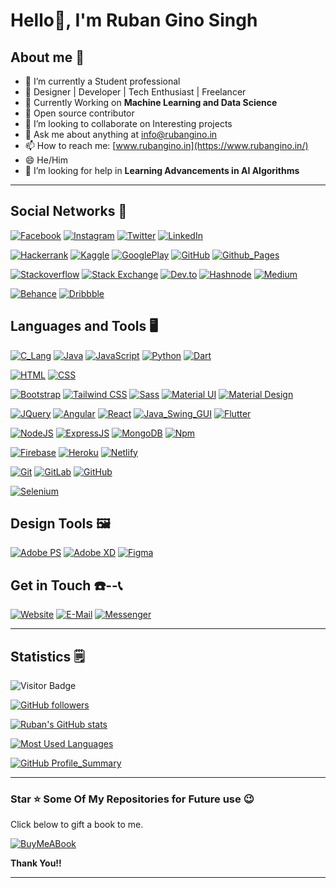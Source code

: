 <!--
**Ruban2205/Ruban2205** is a ✨ _special_ ✨ repository because its `README.md` (this file) appears on your GitHub profile.

Here are some ideas to get you started:
-->

<!-- # Hello <img src="https://media.giphy.com/media/hvRJCLFzcasrR4ia7z/giphy.gif" width="10px">, I'm Ruban Gino Singh -->

# Hello👋, I'm Ruban Gino Singh

## About me 👀

- 🔭 I’m currently a Student professional
- 🎯 Designer | Developer | Tech Enthusiast | Freelancer
- 🌱 Currently Working on **Machine Learning and Data Science**
- 💖 Open source contributor
- 👯 I’m looking to collaborate on Interesting projects
- 💬 Ask me about anything at [info@rubangino.in](https://mailto:info@rubangino.in/)
- 📫 How to reach me: [www.rubangino.in](https://www.rubangino.in/)
- 😄 He/Him
- 🤔 I’m looking for help in **Learning Advancements in AI Algorithms**
<!-- - ⚡ Fun fact: ... -->

<hr/>

## Social Networks 🤵

[![Facebook](https://img.shields.io/badge/Facebook-%231877F2.svg?style=for-the-badge&logo=Facebook&logoColor=white)](https://www.facebook.com/ruban.gino.22)
[![Instagram](https://img.shields.io/badge/Instagram-%23E4405F.svg?style=for-the-badge&logo=Instagram&logoColor=white)](https://www.instagram.com/ruban_gino_/)
[![Twitter](https://img.shields.io/badge/X.com%20(Twitter)%20-black.svg?style=for-the-badge&logo=X&colorB=555)](https://twitter.com/Rubangino)
[![LinkedIn](https://img.shields.io/badge/LinkedIn-0077B5?style=for-the-badge&logo=linkedin&logoColor=white)](https://www.linkedin.com/in/ruban-gino-singh/)

[![Hackerrank](https://img.shields.io/badge/-Hackerrank-2EC866?style=for-the-badge&logo=HackerRank&logoColor=white)](https://www.hackerrank.com/rubangino)
[![Kaggle](https://img.shields.io/badge/Kaggle-20BEFF?style=for-the-badge&logo=Kaggle&logoColor=white)](https://www.kaggle.com/rubanginosingh)
[![GooglePlay](https://img.shields.io/badge/Google_Play-414141?style=for-the-badge&logo=google-play&logoColor=white)](https://play.google.com/store/apps/dev?id=7866219812027306360)
[![GitHub](https://img.shields.io/badge/GitHub-100000?style=for-the-badge&logo=github&logoColor=white)](https://github.com/Ruban2205)
[![Github_Pages](https://img.shields.io/badge/GitHub%20Pages-222222?style=for-the-badge&logo=GitHub%20Pages&logoColor=white)](https://github.rubangino.in/)

[![Stackoverflow](https://img.shields.io/badge/Stack_Overflow-FE7A16?style=for-the-badge&logo=stack-overflow&logoColor=white)](https://stackoverflow.com/users/13977245/ruban-gino-singh)
[![Stack Exchange](https://img.shields.io/badge/StackExchange-1E5397?&style=for-the-badge&logo=StackExchange&logoColor=white)](https://stackexchange.com/users/19136337/ruban-gino-singh)
[![Dev.to](https://img.shields.io/badge/dev.to-0A0A0A?style=for-the-badge&logo=devdotto&logoColor=white)](https://dev.to/rubanginosingh)
[![Hashnode](https://img.shields.io/badge/Hashnode-2962FF?style=for-the-badge&logo=hashnode&logoColor=white)](https://rubangino.hashnode.dev/)
[![Medium](https://img.shields.io/badge/Medium-12100E?style=for-the-badge&logo=medium&logoColor=white)](https://rubanginosingh.medium.com/)

[![Behance](https://img.shields.io/badge/Behance-0054F7?style=for-the-badge&logo=behance&logoColor=white)](https://www.behance.net/rubangino)
[![Dribbble](https://img.shields.io/badge/Dribbble-EA4C89?style=for-the-badge&logo=dribbble&logoColor=white)](https://dribbble.com/rubangino)

## Languages and Tools 🖥️

<!-- Programming Languages -->
[![C_Lang](https://img.shields.io/badge/C-00599C?style=for-the-badge&logo=c&logoColor=white)](https://github.com/Ruban2205)
[![Java](https://img.shields.io/badge/Java-ED8B00?style=for-the-badge&logo=java&logoColor=white)](https://github.com/Ruban2205)
[![JavaScript](https://img.shields.io/badge/JavaScript-323330?style=for-the-badge&logo=javascript&logoColor=F7DF1E)](https://github.com/Ruban2205)
[![Python](https://img.shields.io/badge/Python-FFD43B?style=for-the-badge&logo=python&logoColor=blue)](https://github.com/Ruban2205)
[![Dart](https://img.shields.io/badge/Dart-0175C2?style=for-the-badge&logo=dart&logoColor=white)](https://github.com/Ruban2205)


<!-- Front End Development --> 
[![HTML](https://img.shields.io/badge/HTML-E34F26?style=for-the-badge&logo=html5&logoColor=white)](https://github.com/Ruban2205)
[![CSS](https://img.shields.io/badge/CSS-1572B6?style=for-the-badge&logo=css3&logoColor=white)](https://github.com/Ruban2205)

[![Bootstrap](https://img.shields.io/badge/Bootstrap-563D7C?style=for-the-badge&logo=bootstrap&logoColor=white)](https://github.com/Ruban2205)
[![Tailwind CSS](https://img.shields.io/badge/Tailwind_CSS-38B2AC?style=for-the-badge&logo=tailwind-css&logoColor=white)](https://github.com/Ruban2205)
[![Sass](https://img.shields.io/badge/Sass-CC6699?style=for-the-badge&logo=sass&logoColor=white)](https://github.com/Ruban2205)
[![Material UI](https://img.shields.io/badge/Material%20UI-007FFF?style=for-the-badge&logo=mui&logoColor=white)](https://github.com/Ruban2205)
[![Material Design](https://img.shields.io/badge/material%20design-757575?style=for-the-badge&logo=material%20design&logoColor=white)](https://github.com/Ruban2205)

[![JQuery](https://img.shields.io/badge/jQuery-0769AD?style=for-the-badge&logo=jquery&logoColor=white)](https://github.com/Ruban2205)
[![Angular](https://img.shields.io/badge/Angular-DD0031?style=for-the-badge&logo=angular&logoColor=white)](https://github.com/Ruban2205)
[![React](https://img.shields.io/badge/React-20232A?style=for-the-badge&logo=react&logoColor=61DAFB)](https://github.com/Ruban2205)
[![Java_Swing_GUI](https://img.shields.io/badge/Java-Swing%20GUI-ED8B00?style=for-the-badge&logo=java&logoColor=white)](https://github.com/Ruban2205)
[![Flutter](https://img.shields.io/badge/Flutter-02569B?style=for-the-badge&logo=flutter&logoColor=white)](https://github.com/Ruban2205)



<!-- Backend Development --> 
[![NodeJS](https://img.shields.io/badge/Node.js-339933?style=for-the-badge&logo=nodedotjs&logoColor=white)](https://github.com/Ruban2205)
[![ExpressJS](https://img.shields.io/badge/Express.js-000000?style=for-the-badge&logo=express&logoColor=white)](https://github.com/Ruban2205)
[![MongoDB](https://img.shields.io/badge/MongoDB-4EA94B?style=for-the-badge&logo=mongodb&logoColor=white)](https://github.com/Ruban2205)
[![Npm](https://img.shields.io/badge/npm-CB3837?style=for-the-badge&logo=npm&logoColor=white)](https://github.com/Ruban2205)


<!-- Database --> 
[![Firebase](https://img.shields.io/badge/firebase-ffca28?style=for-the-badge&logo=firebase&logoColor=black)](https://github.com/Ruban2205)
[![Heroku](https://img.shields.io/badge/Heroku-430098?style=for-the-badge&logo=heroku&logoColor=white)](https://github.com/Ruban2205)
[![Netlify](https://img.shields.io/badge/Netlify-00C7B7?style=for-the-badge&logo=netlify&logoColor=white)](https://github.com/Ruban2205)

<!-- VCS --> 
[![Git](https://img.shields.io/badge/GIT-E44C30?style=for-the-badge&logo=git&logoColor=white)](https://github.com/Ruban2205)
[![GitLab](	https://img.shields.io/badge/GitLab-330F63?style=for-the-badge&logo=gitlab&logoColor=white)](https://gitlab.com/Ruban2205)
[![GitHub](https://img.shields.io/badge/GitHub-100000?style=for-the-badge&logo=github&logoColor=white)](https://github.com/Ruban2205)


<!-- Others --> 
[![Selenium](https://img.shields.io/badge/Selenium-43B02A?style=for-the-badge&logo=Selenium&logoColor=white)](https://github.com/Ruban2205)



## Design Tools 🖼️

[![Adobe PS](https://img.shields.io/badge/Adobe%20Photoshop-31A8FF?style=for-the-badge&logo=Adobe%20Photoshop&logoColor=black)](https://github.com/Ruban2205)
[![Adobe XD](https://img.shields.io/badge/Adobe%20XD-470137?style=for-the-badge&logo=Adobe%20XD&logoColor=#FF61F6)](https://github.com/Ruban2205)
[![Figma](https://img.shields.io/badge/Figma-F24E1E?style=for-the-badge&logo=figma&logoColor=white)](https://github.com/Ruban2205)

## Get in Touch ☎️--📞

[![Website](https://img.shields.io/badge/website-000000?style=for-the-badge&logo=About.me&logoColor=white)](https://rubangino.in/)
[![E-Mail](https://img.shields.io/badge/Gmail-D14836?style=for-the-badge&logo=gmail&logoColor=white)](mailto:info@rubangino.in)
[![Messenger](https://img.shields.io/badge/Messenger-00B2FF?style=for-the-badge&logo=messenger&logoColor=white)](https://m.me/ruban.gino.22)

<hr/>

## Statistics 🗒️

![Visitor Badge](https://api.visitorbadge.io/api/VisitorHit?user=Ruban2205&repo=github-visitors-badge&countColor=%237B1E7A)

[![GitHub followers](https://img.shields.io/github/followers/Ruban2205.svg?style=social&label=Follow&maxAge=2592000)](https://github.com/Ruban2205?tab=followers)

<!-- [![GitHub Stats](https://github-readme-stats.vercel.app/api?username=Ruban2205&show_icons=true)](https://github.com/Ruban2205) -->
[![Ruban's GitHub stats](https://github-readme-stats.vercel.app/api?username=ruban2205&show_icons=true&theme=vue)](https://github.com/ruban2205/github-readme-stats)

<!-- [![Most Used Languages](https://github-readme-stats.vercel.app/api/top-langs/?username=Ruban2205)](https://github.com/Ruban2205) -->
[![Most Used Languages](https://github-readme-stats.vercel.app/api/top-langs/?username=Ruban2205&layout=compact&show_icons=true&theme=vue)](https://github.com/Ruban2205/github-readme-stats)

[![GitHub Profile_Summary](https://github-profile-summary-cards.vercel.app/api/cards/profile-details?username=Ruban2205&theme=vue)](https://github.com/Ruban2205)


<hr/>

### Star ⭐ Some Of My Repositories for Future use 😉

Click below to gift a book to me.

[![BuyMeABook](https://img.shields.io/badge/Buy%20Me%20a%20Book-ffdd00?style=for-the-badge&logo=buy-me-a-book&logoColor=black)
](https://bit.ly/3M5jxLd)

**Thank You!!**

<hr/>
